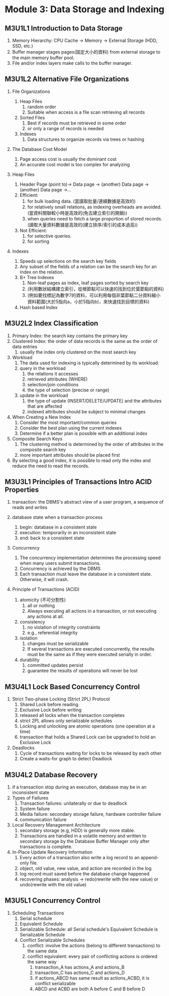 # Module 3: Data Storage and Indexing
## M3U1L1 Introduction to Data Storage
1. Memory Hierarchy: CPU Cache -> Memory -> External Storage (HDD, SSD, etc.)
2. Buffer manager stages pages(固定大小的資料) from external storage to the main memory buffer pool.
3. File and/or index layers make calls to the buffer manager.

## M3U1L2 Alternative File Organizations
1. File Organizations
    1. Heap Files
        1. random order
        2. Suitable when access is a file scan retrieving all records
    2. Sorted Files
        1. Best if records must be retrieved in some order
        2.  or only a range of records is needed
    3. Indexes
        1. Data structures to organize records via trees or hashing
2. The Database Cost Model
    1. Page access cost is usually the dominant cost
    2. An accurate cost model is too complex for analyzing

3. Heap Files
    1. Header Page (point to)-> Data page -> (another) Data page -> (another) Data page ->...
    2. Efficient:
        1. for bulk loading data. (當讀取批量/連續數據是高效的)
        2. for relatively small relations, as indexing overheads are avoided. (當資料關聯較小時是高效的(免去建立索引的開銷))
        3. when queries need to fetch a large proportion of stored records. (讀取大量資料數據是高效的(建立排序/索引的成本過高))
    3. Not Efficient:
        1. for selective queries.
        2. for sorting

4. Indexes
    1. Speeds up selections on the search key fields
    2. Any subset of the fields of a relation can be the search key for an index on the relation.
    3. B+ Tree Indexes
        1. Non-leaf pages as index, leaf pages sorted by search key
        2. (利用數狀結構建立索引，從根節點可以快速的找到位於葉節點的資料)
        3. (例如要找標記為數字7的資料，可以利用每個非葉節點二分資料縮小資料範圍(大於5指向a，小於5指向b)，來快速找到目標的資料)
    4. Hash based Index

## M3U2L2 Index Classification
1. Primary Index: the search key contains the primary key
2. Clustered Index: the order of data records is the same as the order of data entries
    1. usually the index only clustered on the most search key
3. Workload
    1. The data used for indexing is typically determined by its workload.
    2. query in the workload
        1. the relations it accesses
        2. retrieved attributes (WHERE)
        3. selection/join conditions
        4. the type of selection (precise or range)
    3. update in the workload
        1. the type of update (INSERT/DELETE/UPDATE) and the attributes that are affected
        2. indexed attributes should be subject to minimal changes
4. When Creating a New Index
    1. Consider the most important/common queries
    2. Consider the best plan using the current indexes
    3. Determine if a better plan is possible with an additional index
5. Composite Search Keys
    1. The clustering method is determined by the order of attributes in the composite search key
    2. more important attributes should be placed first
6. By selecting a good index, it is possible to read only the index and reduce the need to read the records.

## M3U3L1 Principles of Transactions Intro ACID Properties
1. transaction: the DBMS's abstract view of a user program, a sequence of reads and writes
2. database state when a transaction process
    1. begin: database in a consistent state
    2. execution: temporarily in an inconsistent state
    3. end: back to a consistent state
3. Concurrency
    1. The concurrency implementation determines the processing speed when many users submit transactions.
    2. Concurrency is achieved by the DBMS
    3. Each transaction must leave the database in a consistent state. Otherwise, it will crash.

4. Principle of Transactions (ACID)
    1. atomicity (不可分割性)
        1. all or nothing
        2. Always executing all actions in a transaction, or not executing any actions at all.
    2. consistency
        1. no violation of integrity constraints
        2. e.g., referential integrity
    3. isolation
        1. changes must be serializable
        2. If several transactions are executed concurrently, the results must be the same as if they were executed serially in order.
    4. durability
        1. committed updates persist
        2. guarantee the results of operations will never be lost


## M3U4L1 Lock Based Concurrency Control
1. Strict Two-phase Locking (Strict 2PL) Protocol
    1. Shared Lock before reading
    2. Exclusive Lock before writing
    3. released all locks when the transaction completes
    4. strict 2PL allows only serializable schedules
    5. Locking and unlocking are atomic operations (one operation at a time)
    5. transaction that holds a Shared Lock can be upgraded to hold an Exclusive Lock
2. Deadlocks
    1. Cycle of transactions waiting for locks to be released by each other
    2. Create a waits-for graph to detect Deadlock
 

## M3U4L2 Database Recovery
1. if a transaction stop during an execution, database may be in an inconsistent state
2. Types of Failures
    1. Transaction failures: unilaterally or due to deadlock
    2. System failure
    3. Media failure: secondary storage failure, hardware controller failure
    4. communication failure
3. Local Recovery Management Architecture
    1. secondary storage (e.g, HDD) is generally more stable.
    2. Transactions are handled in a volatile memory and written to secondary storage by the Database Buffer Manager only after transactions is complete.
4. In-Place Update Recovery Information
    1. Every action of a transaction also write a log record to an append-only file.
    2. object, old value, new value, and action are recorded in the log
    3. log record must saved before the database change happened
    4. recovering phases: analysis -> redo(rewrite with the new value) or undo(rewrite with the old value)


## M3U5L1 Concurrency Control
1. Scheduling Transactions
    1. Serial schedule
    2. Equivalent Schedule
    3. Serializable Schedule: all Serial schedule's Equivalent Schedule is Serializable Schedule
    4. Conflict Serializable Schedules
        1. conflict: involve the actions (belong to different transactions) to the same data 
        2. conflict equivalent: every pair of conflicting actions is ordered the same way
            1. transaction_A has actions_A and actions_B
            2. transaction_C has actions_C and actions_D
            3. if actions_ABCD has same result as actions_ACBD, it is conflict serializable
            4. ABCD and ACBD are both A before C and B before D


